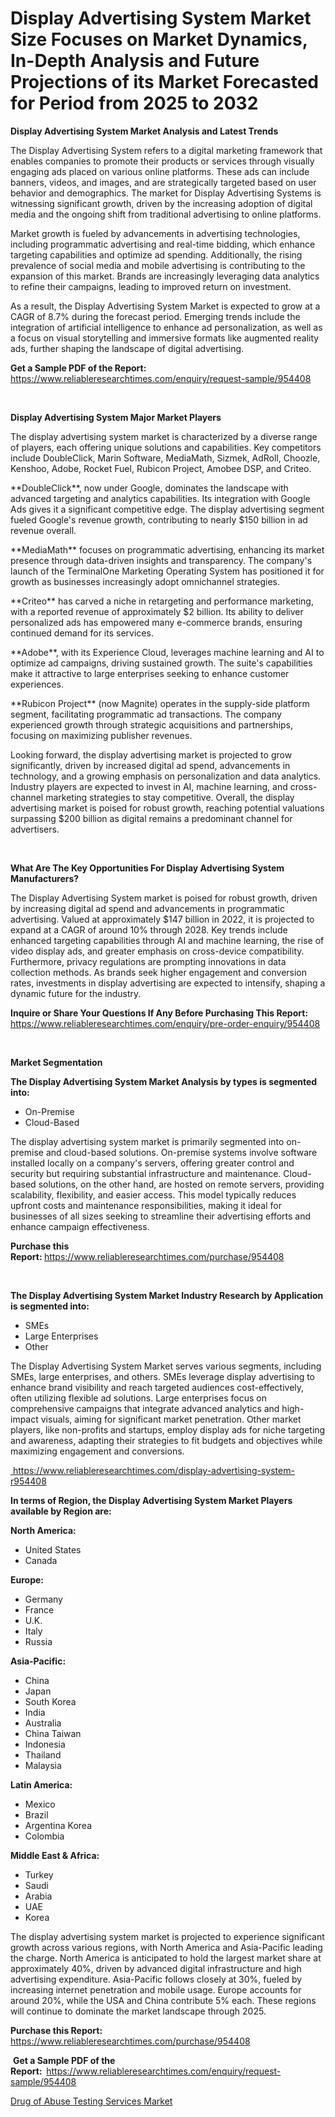 <p><h1>Display Advertising System Market Size Focuses on Market Dynamics, In-Depth Analysis and Future Projections of its Market Forecasted for Period from 2025 to 2032</h1></p><p><strong>Display Advertising System Market Analysis and Latest Trends</strong></p>
<p><p>The Display Advertising System refers to a digital marketing framework that enables companies to promote their products or services through visually engaging ads placed on various online platforms. These ads can include banners, videos, and images, and are strategically targeted based on user behavior and demographics. The market for Display Advertising Systems is witnessing significant growth, driven by the increasing adoption of digital media and the ongoing shift from traditional advertising to online platforms. </p><p>Market growth is fueled by advancements in advertising technologies, including programmatic advertising and real-time bidding, which enhance targeting capabilities and optimize ad spending. Additionally, the rising prevalence of social media and mobile advertising is contributing to the expansion of this market. Brands are increasingly leveraging data analytics to refine their campaigns, leading to improved return on investment. </p><p>As a result, the Display Advertising System Market is expected to grow at a CAGR of 8.7% during the forecast period. Emerging trends include the integration of artificial intelligence to enhance ad personalization, as well as a focus on visual storytelling and immersive formats like augmented reality ads, further shaping the landscape of digital advertising.</p></p>
<p><strong>Get a Sample PDF of the Report:&nbsp;</strong> <a href="https://www.reliableresearchtimes.com/enquiry/request-sample/954408?utm_campaign=3034&utm_medium=2&utm_source=Github&utm_content=ia&utm_term=07032025&utm_id=display-advertising-system">https://www.reliableresearchtimes.com/enquiry/request-sample/954408</a></p>
<p>&nbsp;</p>
<p><strong>Display Advertising System Major Market Players</strong></p>
<p><p>The display advertising system market is characterized by a diverse range of players, each offering unique solutions and capabilities. Key competitors include DoubleClick, Marin Software, MediaMath, Sizmek, AdRoll, Choozle, Kenshoo, Adobe, Rocket Fuel, Rubicon Project, Amobee DSP, and Criteo.</p><p>**DoubleClick**, now under Google, dominates the landscape with advanced targeting and analytics capabilities. Its integration with Google Ads gives it a significant competitive edge. The display advertising segment fueled Google's revenue growth, contributing to nearly $150 billion in ad revenue overall.</p><p>**MediaMath** focuses on programmatic advertising, enhancing its market presence through data-driven insights and transparency. The company's launch of the TerminalOne Marketing Operating System has positioned it for growth as businesses increasingly adopt omnichannel strategies.</p><p>**Criteo** has carved a niche in retargeting and performance marketing, with a reported revenue of approximately $2 billion. Its ability to deliver personalized ads has empowered many e-commerce brands, ensuring continued demand for its services.</p><p>**Adobe**, with its Experience Cloud, leverages machine learning and AI to optimize ad campaigns, driving sustained growth. The suite's capabilities make it attractive to large enterprises seeking to enhance customer experiences.</p><p>**Rubicon Project** (now Magnite) operates in the supply-side platform segment, facilitating programmatic ad transactions. The company experienced growth through strategic acquisitions and partnerships, focusing on maximizing publisher revenues.</p><p>Looking forward, the display advertising market is projected to grow significantly, driven by increased digital ad spend, advancements in technology, and a growing emphasis on personalization and data analytics. Industry players are expected to invest in AI, machine learning, and cross-channel marketing strategies to stay competitive. Overall, the display advertising market is poised for robust growth, reaching potential valuations surpassing $200 billion as digital remains a predominant channel for advertisers.</p></p>
<p>&nbsp;</p>
<p><strong>What Are The Key Opportunities For Display Advertising System Manufacturers?</strong></p>
<p><p>The Display Advertising System market is poised for robust growth, driven by increasing digital ad spend and advancements in programmatic advertising. Valued at approximately $147 billion in 2022, it is projected to expand at a CAGR of around 10% through 2028. Key trends include enhanced targeting capabilities through AI and machine learning, the rise of video display ads, and greater emphasis on cross-device compatibility. Furthermore, privacy regulations are prompting innovations in data collection methods. As brands seek higher engagement and conversion rates, investments in display advertising are expected to intensify, shaping a dynamic future for the industry.</p></p>
<p><strong>Inquire or Share Your Questions If Any Before Purchasing This Report:</strong> <a href="https://www.reliableresearchtimes.com/enquiry/pre-order-enquiry/954408?utm_campaign=3034&utm_medium=2&utm_source=Github&utm_content=ia&utm_term=07032025&utm_id=display-advertising-system">https://www.reliableresearchtimes.com/enquiry/pre-order-enquiry/954408</a></p>
<p>&nbsp;</p>
<p><strong>Market Segmentation</strong></p>
<p><strong>The Display Advertising System Market Analysis by types is segmented into:</strong></p>
<p><ul><li>On-Premise</li><li>Cloud-Based</li></ul></p>
<p><p>The display advertising system market is primarily segmented into on-premise and cloud-based solutions. On-premise systems involve software installed locally on a company's servers, offering greater control and security but requiring substantial infrastructure and maintenance. Cloud-based solutions, on the other hand, are hosted on remote servers, providing scalability, flexibility, and easier access. This model typically reduces upfront costs and maintenance responsibilities, making it ideal for businesses of all sizes seeking to streamline their advertising efforts and enhance campaign effectiveness.</p></p>
<p><strong>Purchase this Report:&nbsp;</strong><a href="https://www.reliableresearchtimes.com/purchase/954408?utm_campaign=3034&utm_medium=2&utm_source=Github&utm_content=ia&utm_term=07032025&utm_id=display-advertising-system">https://www.reliableresearchtimes.com/purchase/954408</a></p>
<p>&nbsp;</p>
<p><strong>The Display Advertising System Market Industry Research by Application is segmented into:</strong></p>
<p><ul><li>SMEs</li><li>Large Enterprises</li><li>Other</li></ul></p>
<p><p>The Display Advertising System Market serves various segments, including SMEs, large enterprises, and others. SMEs leverage display advertising to enhance brand visibility and reach targeted audiences cost-effectively, often utilizing flexible ad solutions. Large enterprises focus on comprehensive campaigns that integrate advanced analytics and high-impact visuals, aiming for significant market penetration. Other market players, like non-profits and startups, employ display ads for niche targeting and awareness, adapting their strategies to fit budgets and objectives while maximizing engagement and conversions.</p></p>
<p><a href="https://www.reliableresearchtimes.com/display-advertising-system-r954408?utm_campaign=3034&utm_medium=2&utm_source=Github&utm_content=ia&utm_term=07032025&utm_id=display-advertising-system">&nbsp;https://www.reliableresearchtimes.com/display-advertising-system-r954408</a></p>
<p><strong>In terms of Region, the Display Advertising System Market Players available by Region are:</strong></p>
<p>
    <p> <strong> North America: </strong>
        <ul>
            <li>United States</li>
            <li>Canada</li>
        </ul>
        </p> 
    <p> <strong> Europe: </strong>
        <ul>
            <li>Germany</li>
            <li>France</li>
            <li>U.K.</li>
            <li>Italy</li>
            <li>Russia</li>
        </ul>
        </p> 
    <p> <strong> Asia-Pacific: </strong>
        <ul>
            <li>China</li>
            <li>Japan</li>
            <li>South Korea</li>
            <li>India</li>
            <li>Australia</li>
            <li>China Taiwan</li>
            <li>Indonesia</li>
            <li>Thailand</li>
            <li>Malaysia</li>
        </ul>
        </p> 
    <p> <strong> Latin America: </strong>
        <ul>
            <li>Mexico</li>
            <li>Brazil</li>
            <li>Argentina Korea</li>
            <li>Colombia</li>
        </ul>
        </p> 
    <p> <strong> Middle East & Africa: </strong>
        <ul>
            <li>Turkey</li>
            <li>Saudi</li>
            <li>Arabia</li>
            <li>UAE</li>
            <li>Korea</li>
        </ul>
    </p>
    </p>
<p><p>The display advertising system market is projected to experience significant growth across various regions, with North America and Asia-Pacific leading the charge. North America is anticipated to hold the largest market share at approximately 40%, driven by advanced digital infrastructure and high advertising expenditure. Asia-Pacific follows closely at 30%, fueled by increasing internet penetration and mobile usage. Europe accounts for around 20%, while the USA and China contribute 5% each. These regions will continue to dominate the market landscape through 2025.</p></p>
<p><strong>Purchase this Report: </strong><a href="https://www.reliableresearchtimes.com/purchase/954408?utm_campaign=3034&utm_medium=2&utm_source=Github&utm_content=ia&utm_term=07032025&utm_id=display-advertising-system">https://www.reliableresearchtimes.com/purchase/954408</a></p>
<p>&nbsp;<strong>Get a Sample PDF of the Report:&nbsp;&nbsp;</strong><a href="https://www.reliableresearchtimes.com/enquiry/request-sample/954408?utm_campaign=3034&utm_medium=2&utm_source=Github&utm_content=ia&utm_term=07032025&utm_id=display-advertising-system">https://www.reliableresearchtimes.com/enquiry/request-sample/954408</a></p>
<p><strong></strong></p>
<p><p><a href="https://github.com/pidlisseas/Market-Research-Report-List-1/blob/main/drug-of-abuse-testing-services-market.md?utm_campaign=3034&utm_medium=2&utm_source=Github&utm_content=ia&utm_term=07032025&utm_id=display-advertising-system">Drug of Abuse Testing Services Market</a></p></p>